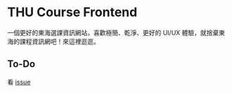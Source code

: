 # THU Course Frontend

一個更好的東海選課資訊網站，喜歡極簡、乾淨、更好的 UI/UX 體驗，就捨棄東海的課程資訊網吧！來這裡逛逛。

## To-Do

看 [issue](https://github.com/ttymayor/thu-course-frontend/issues)
